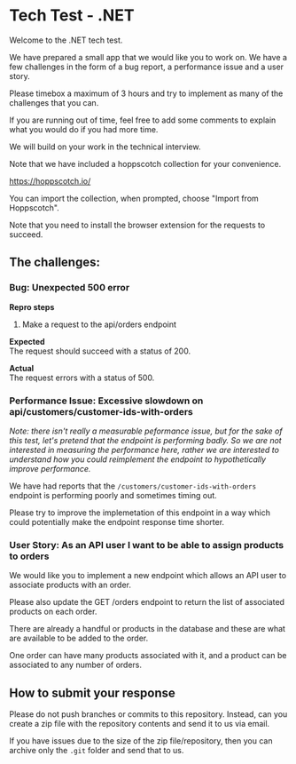 # Tech Test - .NET

Welcome to the .NET tech test.

We have prepared a small app that we would like you to work on. We have a few challenges in the form of a bug report, a performance issue and a user story.

Please timebox a maximum of 3 hours and try to implement as many of the challenges that you can.

If you are running out of time, feel free to add some comments to explain what you would do if you had more time.

We will build on your work in the technical interview.

Note that we have included a hoppscotch collection for your convenience.

https://hoppscotch.io/

You can import the collection, when prompted, choose "Import from Hoppscotch".

Note that you need to install the browser extension for the requests to succeed.

## The challenges:

### Bug: Unexpected 500 error

**Repro steps**

1. Make a request to the api/orders endpoint

**Expected**  
The request should succeed with a status of 200.

**Actual**  
The request errors with a status of 500.

### Performance Issue: Excessive slowdown on api/customers/customer-ids-with-orders

_Note: there isn't really a measurable peformance issue, but for the sake of this test, let's pretend that the endpoint is performing badly. So we are not interested in measuring the performance here, rather we are interested to understand how you could reimplement the endpoint to hypothetically improve performance._

We have had reports that the `/customers/customer-ids-with-orders` endpoint is performing poorly and sometimes timing out.

Please try to improve the implemetation of this endpoint in a way which could potentially make the endpoint response time shorter.

### User Story: As an API user I want to be able to assign products to orders

We would like you to implement a new endpoint which allows an API user to associate products with an order.

Please also update the GET /orders endpoint to return the list of associated products on each order.

There are already a handful or products in the database and these are what are available to be added to the order.

One order can have many products associated with it, and a product can be associated to any number of orders.


## How to submit your response

Please do not push branches or commits to this repository. Instead, can you create a zip file with the repository contents and send it to us via email.

If you have issues due to the size of the zip file/repository, then you can archive only the `.git` folder and send that to us.